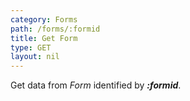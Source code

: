 ```yaml
---
category: Forms
path: /forms/:formid
title: Get Form
type: GET
layout: nil
---
```


Get data from _Form_ identified by ***:formid***.